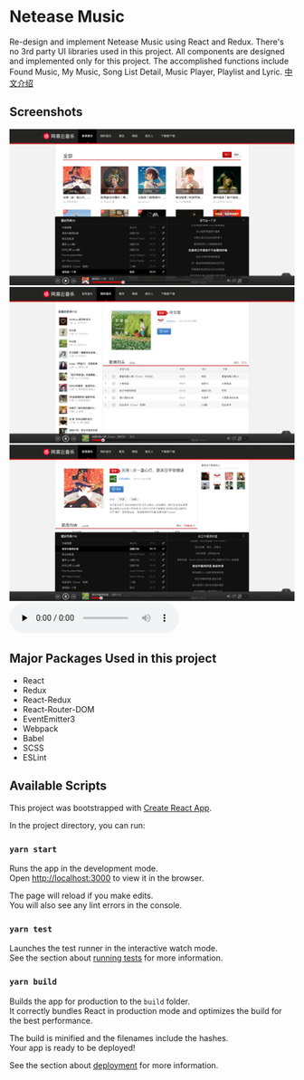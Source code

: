 # Netease Music
Re-design and implement Netease Music using React and Redux. There's no 3rd party UI libraries used in this project. All components are designed and implemented only for this project. The accomplished functions include Found Music, My Music, Song List Detail, Music Player, Playlist and Lyric.
[中文介绍](https://github.com/YaliW/Netease-Music-React/blob/master/README-CN.md)

## Screenshots
![image](https://github.com/YaliW/Netease-Music-React/blob/master/screenshots/netease-music-home.png)
![image](https://github.com/YaliW/Netease-Music-React/blob/master/screenshots/netease-music-my-music.png)
![image](https://github.com/YaliW/Netease-Music-React/blob/master/screenshots/netease-music-detail.png)
<audio id="audio" controls="" preload="none">
<source id="mp3" src="https://github.com/YaliW/Netease-Music-React/blob/master/screenshots/1111.mp4">
</audio>

## Major Packages Used in this project
- React
- Redux
- React-Redux
- React-Router-DOM
- EventEmitter3
- Webpack
- Babel
- SCSS
- ESLint

## Available Scripts
This project was bootstrapped with [Create React App](https://github.com/facebook/create-react-app).

In the project directory, you can run:

### `yarn start`

Runs the app in the development mode.<br />
Open [http://localhost:3000](http://localhost:3000) to view it in the browser.

The page will reload if you make edits.<br />
You will also see any lint errors in the console.

### `yarn test`

Launches the test runner in the interactive watch mode.<br />
See the section about [running tests](https://facebook.github.io/create-react-app/docs/running-tests) for more information.

### `yarn build`

Builds the app for production to the `build` folder.<br />
It correctly bundles React in production mode and optimizes the build for the best performance.

The build is minified and the filenames include the hashes.<br />
Your app is ready to be deployed!

See the section about [deployment](https://facebook.github.io/create-react-app/docs/deployment) for more information.
